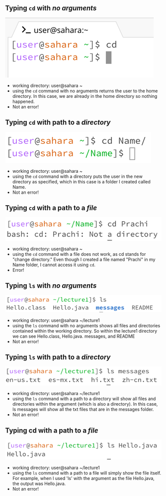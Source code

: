 ## Typing `cd` with _no arguments_
![Image](cd_nocommand.png)
- working directory: user@sahara ~
- using the `cd` command with no arguments returns the user to the home directory. In this case, we are already in the home directory so nothing happened.
- Not an error!

## Typing `cd` with path to a _directory_
![Image](cd_directory.png)
- working directory: user@sahara ~
- using the `cd` command with a directory puts the user in the new directory as specified, which in this case is a folder I created called Name.
- Not an error!

## Typing `cd` with a path to a _file_
![Image](cd_file.png)
- working directory: user@sahara ~
- using the `cd` command with a file does not work, as cd stands for "change directory." Even though I created a file named "Prachi" in my Name folder, I cannot access it using `cd`.
- Error!

## Typing `ls` with _no arguments_
![Image](ls_noarg.png)
- working directory: user@sahara ~/lecture1
- using the `ls` command with no arguments shows all files and directories contained within the working directory. So within the lecture1 directory we can see Hello.class, Hello.java. messages, and README
- Not an error!

## Typing `ls` with path to a _directory_
![Image](ls_directory.png) 
- working directory: user@sahara ~/lecture1
- using the `ls` command with a path to a directory will show all files and directories within the argument (which is also a directory). In this case, ls messages will show all the txt files that are in the messages folder.
- Not an error!

## Typing cd with a path to a _file_ 
![Image](ls_file.png)
- working directory: user@sahara ~/lecture1
- using the `ls` command with a path to a file will simply show the file itself. For example, when I used 'ls' with the argument as the file Hello.java, the output was Hello.java.
- Not an error!
